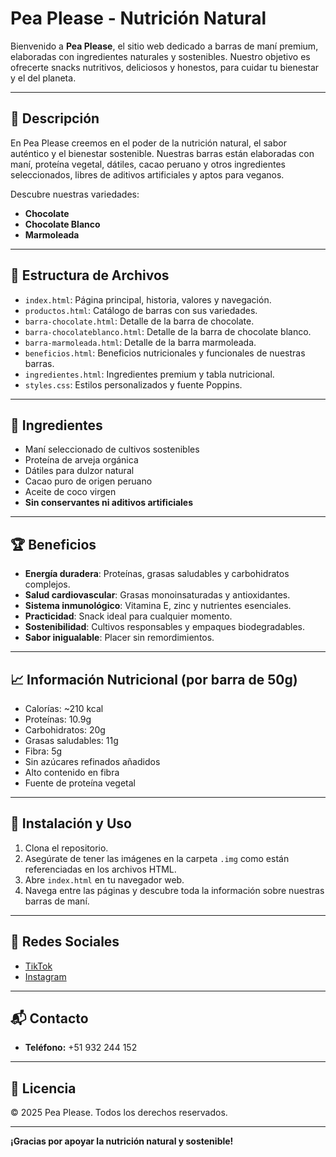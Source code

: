 # Pea Please - Nutrición Natural

Bienvenido a **Pea Please**, el sitio web dedicado a barras de maní premium, elaboradas con ingredientes naturales y sostenibles. Nuestro objetivo es ofrecerte snacks nutritivos, deliciosos y honestos, para cuidar tu bienestar y el del planeta.

---

## 🌱 Descripción

En Pea Please creemos en el poder de la nutrición natural, el sabor auténtico y el bienestar sostenible. Nuestras barras están elaboradas con maní, proteína vegetal, dátiles, cacao peruano y otros ingredientes seleccionados, libres de aditivos artificiales y aptos para veganos.

Descubre nuestras variedades:  
- **Chocolate**  
- **Chocolate Blanco**  
- **Marmoleada**

---

## 📂 Estructura de Archivos

- `index.html`: Página principal, historia, valores y navegación.
- `productos.html`: Catálogo de barras con sus variedades.
- `barra-chocolate.html`: Detalle de la barra de chocolate.
- `barra-chocolateblanco.html`: Detalle de la barra de chocolate blanco.
- `barra-marmoleada.html`: Detalle de la barra marmoleada.
- `beneficios.html`: Beneficios nutricionales y funcionales de nuestras barras.
- `ingredientes.html`: Ingredientes premium y tabla nutricional.
- `styles.css`: Estilos personalizados y fuente Poppins.

---

## 🥜 Ingredientes

- Maní seleccionado de cultivos sostenibles
- Proteína de arveja orgánica
- Dátiles para dulzor natural
- Cacao puro de origen peruano
- Aceite de coco virgen
- **Sin conservantes ni aditivos artificiales**

---

## 🏆 Beneficios

- **Energía duradera**: Proteínas, grasas saludables y carbohidratos complejos.
- **Salud cardiovascular**: Grasas monoinsaturadas y antioxidantes.
- **Sistema inmunológico**: Vitamina E, zinc y nutrientes esenciales.
- **Practicidad**: Snack ideal para cualquier momento.
- **Sostenibilidad**: Cultivos responsables y empaques biodegradables.
- **Sabor inigualable**: Placer sin remordimientos.

---

## 📈 Información Nutricional (por barra de 50g)

- Calorías: ~210 kcal
- Proteínas: 10.9g
- Carbohidratos: 20g
- Grasas saludables: 11g
- Fibra: 5g
- Sin azúcares refinados añadidos
- Alto contenido en fibra
- Fuente de proteína vegetal

---

## 🚀 Instalación y Uso

1. Clona el repositorio.
2. Asegúrate de tener las imágenes en la carpeta `.img` como están referenciadas en los archivos HTML.
3. Abre `index.html` en tu navegador web.
4. Navega entre las páginas y descubre toda la información sobre nuestras barras de maní.

---

## 📱 Redes Sociales

- [TikTok](https://www.tiktok.com/@peaplease_?lang=es-419)
- [Instagram](https://www.instagram.com/peaplease_/)

---

## 📬 Contacto

- **Teléfono:** +51 932 244 152

---

## 📝 Licencia

© 2025 Pea Please. Todos los derechos reservados.

---

**¡Gracias por apoyar la nutrición natural y sostenible!**

